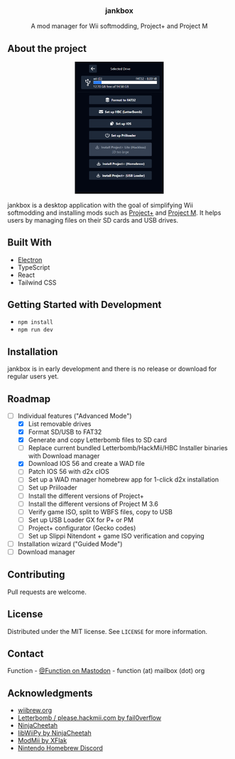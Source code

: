 <div align="center">
  <h3 align="center">jankbox</h3>
  <p align="center">
    A mod manager for Wii softmodding, Project+ and Project M
  </p>
</div>

## About the project

<div align="center">
  <img src="docs/jankbox-screenshot.png" alt="jankbox screenshot" width="200"/>
</div>

jankbox is a desktop application with the goal of simplifying Wii softmodding and installing mods such as [Project+](https://projectplusgame.com) and [Project M](https://en.wikipedia.org/wiki/Project_M).
It helps users by managing files on their SD cards and USB drives.

## Built With

- [Electron](https://www.electronjs.org/)
- TypeScript
- React
- Tailwind CSS

## Getting Started with Development

- `npm install`
- `npm run dev`

## Installation

jankbox is in early development and there is no release or download for regular users yet.

## Roadmap

- [ ] Individual features ("Advanced Mode")
  - [x] List removable drives
  - [x] Format SD/USB to FAT32
  - [x] Generate and copy Letterbomb files to SD card
  - [ ] Replace current bundled Letterbomb/HackMii/HBC Installer binaries with Download manager
  - [x] Download IOS 56 and create a WAD file
  - [ ] Patch IOS 56 with d2x cIOS
  - [ ] Set up a WAD manager homebrew app for 1-click d2x installation
  - [ ] Set up Priiloader
  - [ ] Install the different versions of Project+
  - [ ] Install the different versions of Project M 3.6
  - [ ] Verify game ISO, split to WBFS files, copy to USB
  - [ ] Set up USB Loader GX for P+ or PM
  - [ ] Project+ configurator (Gecko codes)
  - [ ] Set up Slippi Nitendont + game ISO verification and copying
- [ ] Installation wizard ("Guided Mode")
- [ ] Download manager

## Contributing

Pull requests are welcome.

## License

Distributed under the MIT license. See `LICENSE` for more information.

## Contact

Function - [@Function on Mastodon](https://norden.social/@function) - function (at) mailbox (dot) org

## Acknowledgments

- [wiibrew.org](https://wiibrew.org/)
- [Letterbomb / please.hackmii.com by fail0verflow](https://github.com/fail0verflow/letterbomb)
- [NinjaCheetah](https://ninjacheetah.dev/)
- [libWiiPy by NinjaCheetah](https://github.com/NinjaCheetah/libWiiPy)
- [ModMii by XFlak](https://github.com/modmii)
- [Nintendo Homebrew Discord](https://discord.gg/C29hYvh)
